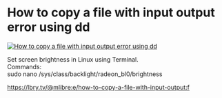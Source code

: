 # How to copy a file with input output error using dd

[![How to copy a file with input output error using dd](http://img.youtube.com/vi/Z5ZwL-CcdD4/0.jpg)](https://www.youtube.com/watch?v=Z5ZwL-CcdD4 "How to copy a file with input output error using dd")

Set screen brightness in Linux using Terminal.<br/>Commands:<br/>sudo nano /sys/class/backlight/radeon_bl0/brightness

https://lbry.tv/@mlibre:e/how-to-copy-a-file-with-input-output:f
